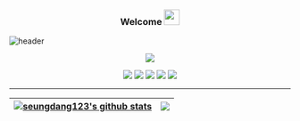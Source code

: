 <h3 align="center">
  Welcome
  <img src="https://media.giphy.com/media/hvRJCLFzcasrR4ia7z/giphy.gif" width="28">
</h3>

![header](https://capsule-render.vercel.app/api?type=Transparent&color=auto&height=200&section=header&fontSize=90&animation=fadeIn&text="Hello!")

<p align="center">
  <a href="https://github.com/DenverCoder1/readme-typing-svg"><img src="https://readme-typing-svg.herokuapp.com/?font=&color=%23F8F8F8&center=true&width=440&height=45&vCenter=true&size=22&lines=Let's+be+a+nice+developer.;Stay+foolish..."></a>
</p>


<div align=center>
  <img src="https://img.shields.io/badge/HTML5-0E1117?style=flat-square&logo=HTML5&logoColor=E34F26"/>
  <img src="https://img.shields.io/badge/CSS3-0E1117?style=flat-square&logo=CSS3&logoColor=1572B6"/>
  <img src="https://img.shields.io/badge/JavaScript-0E1117?style=flat-square&logo=JavaScript&logoColor=F7DF1E"/>
  <img src="https://img.shields.io/badge/TypeScript-0E1117?style=flat-square&logo=TypeScript&logoColor=3178C6"/>
  <img src="https://img.shields.io/badge/React-0E1117?style=flat-square&logo=React&logoColor=61DAFB"/>
</div>

<hr />

| <a href="https://github.com/anuraghazra/github-readme-stats"><img align="center" src="https://github-readme-stats.vercel.app/api?username=seungdang123&show_icons=true&include_all_commits=true&theme=tokyonight&hide_border=true" alt="seungdang123's github stats" /></a> | <a href="https://github.com/anuraghazra/github-readme-stats"><img align="center" src="https://github-readme-stats.vercel.app/api/top-langs/?username=seungdang123&layout=compact&theme=tokyonight&hide_border=true" /></a> |
| ------------- | ------------- |
